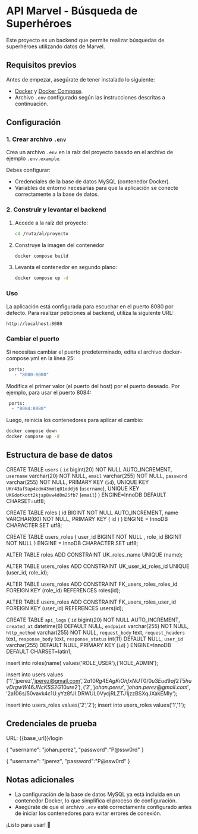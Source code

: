# API Marvel - Búsqueda de Superhéroes

Este proyecto es un backend que permite realizar búsquedas de superhéroes utilizando datos de Marvel. 

## Requisitos previos

Antes de empezar, asegúrate de tener instalado lo siguiente:

- [Docker](https://www.docker.com/) y [Docker Compose](https://docs.docker.com/compose/).
- Archivo `.env` configurado según las instrucciones descritas a continuación.

## Configuración

### 1. Crear archivo `.env`
Crea un archivo `.env` en la raíz del proyecto basado en el archivo de ejemplo `.env.example`. 

Debes configurar:

- Credenciales de la base de datos MySQL (contenedor Docker).
- Variables de entorno necesarias para que la aplicación se conecte correctamente a la base de datos.

### 2. Construir y levantar el backend
1. Accede a la raíz del proyecto:
   ```bash
   cd /ruta/al/proyecto

2. Construye la imagen del contenedor
   ```bash
   docker compose build
3. Levanta el contenedor en segundo plano:
   ```bash
   docker compose up -d

### Uso
La aplicación está configurada para escuchar en el puerto 8080 por defecto. Para realizar peticiones al backend, utiliza la siguiente URL:
   ```bash
   http://localhost:8080
   ```

### Cambiar el puerto
Si necesitas cambiar el puerto predeterminado, edita el archivo docker-compose.yml en la línea 25:
   ```bash
    ports:
      - "8080:8080"
   ```

Modifica el primer valor (el puerto del host) por el puerto deseado. Por ejemplo, para usar el puerto 8084:
   ```bash
    ports:
     - "8084:8080"
   ```

Luego, reinicia los contenedores para aplicar el cambio:
   ```bash
docker compose down
docker compose up -d
   ```

## Estructura de base de datos


CREATE TABLE `users` (
  `id` bigint(20) NOT NULL AUTO_INCREMENT,
  `username` varchar(20) NOT NULL,
  `email` varchar(255) NOT NULL,
  `password` varchar(255) NOT NULL,
  PRIMARY KEY (`id`),
  UNIQUE KEY `UKr43af9ap4edm43mmtq01oddj6` (`username`),
  UNIQUE KEY `UK6dotkott2kjsp8vw4d0m25fb7` (`email`)
) ENGINE=InnoDB DEFAULT CHARSET=utf8;


CREATE TABLE roles (
    id BIGINT NOT NULL AUTO_INCREMENT,
    name VARCHAR(60) NOT NULL,
    PRIMARY KEY ( id )
) ENGINE = InnoDB CHARACTER SET utf8;
 
CREATE TABLE users_roles (
    user_id BIGINT NOT NULL ,
    role_id BIGINT NOT NULL
) ENGINE = InnoDB CHARACTER SET utf8;
 
ALTER TABLE roles
ADD CONSTRAINT UK_roles_name
UNIQUE (name);
 
ALTER TABLE users_roles
ADD CONSTRAINT UK_user_id_roles_id
UNIQUE (user_id, role_id);
 
ALTER TABLE users_roles
ADD CONSTRAINT FK_users_roles_roles_id
FOREIGN KEY (role_id) REFERENCES roles(id);
 
ALTER TABLE users_roles
ADD CONSTRAINT FK_users_roles_user_id
FOREIGN KEY (user_id) REFERENCES users(id);

CREATE TABLE `api_logs` (
  `id` bigint(20) NOT NULL AUTO_INCREMENT,
  `created_at` datetime(6) DEFAULT NULL,
  `endpoint` varchar(255) NOT NULL,
  `http_method` varchar(255) NOT NULL,
  `request_body` text,
  `request_headers` text,
  `response_body` text,
  `response_status` int(11) DEFAULT NULL,
  `user_id` varchar(255) DEFAULT NULL,
  PRIMARY KEY (`id`)
) ENGINE=InnoDB DEFAULT CHARSET=latin1;


insert into roles(name) values('ROLE_USER'),('ROLE_ADMIN');

insert into users values
('1','jperez','jperez@gmail.com','$2a$10$Rg4EAgKiOhfxNUT0/0u3Eud9af2T5huvDrgwW46JNcKSS2G10ure2'),
('2','johan.perez','johan.perez@gmail.com','$2a$10$6s/50vavk4c1U.yYz8fJI.DRWUL0VycjRLZTJ1jzzBSXqJXakEMIy');

insert into users_roles values('2','2');
insert into users_roles values('1','1');


## Credenciales de prueba

URL: {{base_url}}/login


{
	"username": "johan.perez",
    "password":"P@ssw0rd"
}


{
	"username": "jperez",
    "password":"P@ssw0rd"
}



## Notas adicionales

- La configuración de la base de datos MySQL ya está incluida en un contenedor Docker, lo que simplifica el proceso de configuración.
- Asegúrate de que el archivo `.env` esté correctamente configurado antes de iniciar los contenedores para evitar errores de conexión.


¡Listo para usar! 🚀

